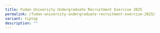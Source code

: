 ```yaml
---
title: Fudan University Undergraduate Recruitment Exercise 2025
permalink: /fudan-university-undergraduate-recruitment-exercise-2025/
variant: tiptap
description: ""
---
```

